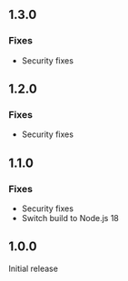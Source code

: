 ## 1.3.0

### Fixes
- Security fixes

## 1.2.0

### Fixes
- Security fixes

## 1.1.0

### Fixes
- Security fixes
- Switch build to Node.js 18


## 1.0.0

Initial release